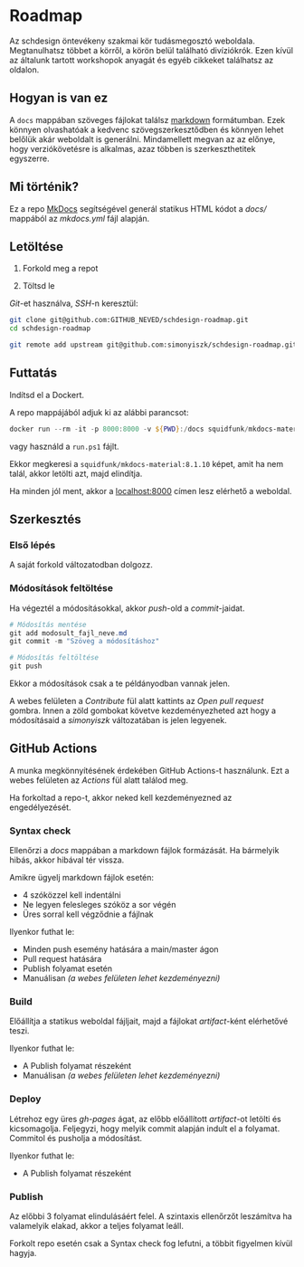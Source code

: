 # Roadmap

Az schdesign öntevékeny szakmai kör tudásmegosztó weboldala. Megtanulhatsz többet a körről, a körön belül található divíziókrók. Ezen kívül az általunk tartott workshopok anyagát és egyéb cikkeket találhatsz az oldalon.

## Hogyan is van ez

A `docs` mappában szöveges fájlokat találsz [markdown](https://www.markdownguide.org/cheat-sheet/) formátumban. Ezek könnyen olvashatóak a kedvenc szövegszerkesztődben és könnyen lehet belőlük akár weboldalt is generálni. Mindamellett megvan az az előnye, hogy verziókövetésre is alkalmas, azaz többen is szerkeszthetitek egyszerre.

## Mi történik?

Ez a repo [MkDocs](https://www.mkdocs.org/) segítségével generál statikus HTML kódot a *docs/* mappából az *mkdocs.yml* fájl alapján.

## Letöltése

1. Forkold meg a repot

2. Töltsd le

*Git*-et használva, *SSH*-n keresztül:

```bash
git clone git@github.com:GITHUB_NEVED/schdesign-roadmap.git
cd schdesign-roadmap

git remote add upstream git@github.com:simonyiszk/schdesign-roadmap.git
```

## Futtatás

Indítsd el a Dockert.

A repo mappájából adjuk ki az alábbi parancsot:

```powershell
docker run --rm -it -p 8000:8000 -v ${PWD}:/docs squidfunk/mkdocs-material:8.1.10
```

vagy használd a `run.ps1` fájlt.

Ekkor megkeresi a `squidfunk/mkdocs-material:8.1.10` képet, amit ha nem talál, akkor letölti azt, majd elindítja.

Ha minden jól ment, akkor a [localhost:8000](https://localhost:8000/) címen lesz elérhető a weboldal.

## Szerkesztés

### Első lépés

A saját forkold változatodban dolgozz.

### Módosítások feltöltése

Ha végeztél a módosításokkal, akkor *push*-old a *commit*-jaidat.

```powershell
# Módosítás mentése
git add modosult_fajl_neve.md
git commit -m "Szöveg a módosításhoz"

# Módosítás feltöltése
git push
```

Ekkor a módosítások csak a te példányodban vannak jelen.

A webes felületen a *Contribute* fül alatt kattints az *Open pull request* gombra. Innen a zöld gombokat követve kezdeményezheted azt hogy a módosításaid a *simonyiszk* változatában is jelen legyenek.

## GitHub Actions

A munka megkönnyítésének érdekében GitHub Actions-t használunk. Ezt a webes felületen az *Actions* fül alatt találod meg.

Ha forkoltad a repo-t, akkor neked kell kezdeményezned az engedélyezését.

### Syntax check

Ellenőrzi a *docs* mappában a markdown fájlok formázását. Ha bármelyik hibás, akkor hibával tér vissza.

Amikre ügyelj markdown fájlok esetén:

- 4 szóközzel kell indentálni
- Ne legyen felesleges szóköz a sor végén
- Üres sorral kell végződnie a fájlnak

Ilyenkor futhat le:

- Minden push esemény hatására a main/master ágon
- Pull request hatására
- Publish folyamat esetén
- Manuálisan *(a webes felületen lehet kezdeményezni)*

### Build

Előállítja a statikus weboldal fájljait, majd a fájlokat *artifact*-ként elérhetővé teszi.

Ilyenkor futhat le:

- A Publish folyamat részeként
- Manuálisan *(a webes felületen lehet kezdeményezni)*

### Deploy

Létrehoz egy üres *gh-pages* ágat, az előbb előállított *artifact*-ot letölti és kicsomagolja. Feljegyzi, hogy melyik commit alapján indult el a folyamat. Commitol és pusholja a módosítást.

Ilyenkor futhat le:

- A Publish folyamat részeként

### Publish

Az előbbi 3 folyamat elindulásáért felel. A szintaxis ellenőrzőt leszámítva ha valamelyik elakad, akkor a teljes folyamat leáll.

Forkolt repo esetén csak a Syntax check fog lefutni, a többit figyelmen kívül hagyja.
